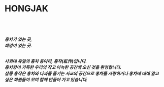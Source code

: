 <h1>HONGJAK</h1><br><br>
<h5>
홍차가 있는 곳,<br>
희망이 있는 곳.<br><br>
 
사회대 유일의 홍차 동아리, 홍작(紅作)입니다. <br>
홍차향이 가득한 우리의 작고 아늑한 공간에 오신 것을 환영합니다.<br>
살롱 홍작은 홍차와 다과를 즐기는 사교의 공간으로 홍차를 사랑하거나 홍차에 대해 알고 싶은 회원들이 모여 함께 만들어 가고 있습니다.<br><br>
</h5>
